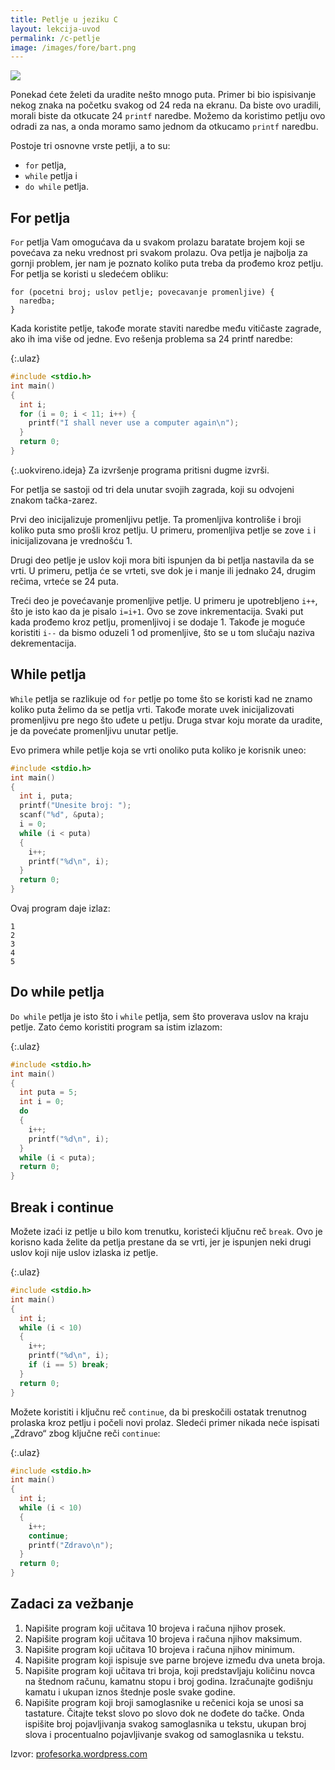 ```yaml
---
title: Petlje u jeziku C
layout: lekcija-uvod
permalink: /c-petlje
image: /images/fore/bart.png
---
```


![]({{page.image}})

Ponekad ćete želeti da uradite nešto mnogo puta. Primer bi bio ispisivanje nekog znaka na početku svakog od 24 reda na ekranu. Da biste ovo uradili, morali biste da otkucate 24 `printf` naredbe. Možemo da koristimo petlju ovo odradi za nas, a onda moramo samo jednom da otkucamo `printf` naredbu.

Postoje tri osnovne vrste petlji, a to su:
* `for` petlja,
* `while` petlja i
* `do while` petlja.

## For petlja

`For` petlja Vam omogućava da u svakom prolazu baratate brojem koji se povećava za neku vrednost pri svakom prolazu. Ova petlja je najbolja za gornji problem, jer nam je poznato koliko puta treba da prođemo kroz petlju. For petlja se koristi u sledećem obliku:

```
for (pocetni broj; uslov petlje; povecavanje promenljive) {
  naredba;  
}
```

Kada koristite petlje, takođe morate staviti naredbe među vitičaste zagrade, ako ih ima više od jedne. Evo rešenja problema sa 24 printf naredbe:

{:.ulaz}
```c
#include <stdio.h>
int main()
{
  int i;
  for (i = 0; i < 11; i++) {
    printf("I shall never use a computer again\n");
  }
  return 0;
}
```

{:.uokvireno.ideja}
Za izvršenje programa pritisni dugme izvrši.

For petlja se sastoji od tri dela unutar svojih zagrada, koji su odvojeni znakom tačka-zarez.

Prvi deo inicijalizuje promenljivu petlje. Ta promenljiva kontroliše i broji koliko puta smo prošli kroz petlju. U primeru, promenljiva petlje se zove `i` i inicijalizovana je vrednošću 1.

Drugi deo petlje je uslov koji mora biti ispunjen da bi petlja nastavila da se vrti. U primeru, petlja će se vrteti, sve dok je i manje ili jednako 24, drugim rečima, vrteće se 24 puta.

Treći deo je povećavanje promenljive petlje. U primeru je upotrebljeno `i++`, što je isto kao da je pisalo `i=i+1`. Ovo se zove inkrementacija. Svaki put kada prođemo kroz petlju, promenljivoj i se dodaje 1. Takođe je moguće koristiti `i--` da bismo oduzeli 1 od promenljive, što se u tom slučaju naziva dekrementacija.

## While petlja

`While` petlja se razlikuje od `for` petlje po tome što se koristi kad ne znamo koliko puta želimo da se petlja vrti. Takođe morate uvek inicijalizovati promenljivu pre nego što uđete u petlju. Druga stvar koju morate da uradite, je da povećate promenljivu unutar petlje.

Evo primera while petlje koja se vrti onoliko puta koliko je korisnik uneo:

```c
#include <stdio.h>
int main()
{
  int i, puta;
  printf("Unesite broj: ");
  scanf("%d", &puta);
  i = 0;
  while (i < puta)
  {
    i++;
    printf("%d\n", i);
  }
  return 0;
}
```

Ovaj program daje izlaz:
```
1
2
3
4
5
```

## Do while petlja

`Do while` petlja je isto što i `while` petlja, sem što proverava uslov na kraju petlje. Zato ćemo koristiti program sa istim izlazom:

{:.ulaz}
```c
#include <stdio.h>
int main()
{
  int puta = 5;
  int i = 0;
  do
  {
    i++;
    printf("%d\n", i);
  }
  while (i < puta);
  return 0;
}
```

## Break i continue

Možete izaći iz petlje u bilo kom trenutku, koristeći ključnu reč `break`. Ovo je korisno kada želite da petlja prestane da se vrti, jer je ispunjen neki drugi uslov koji nije uslov izlaska iz petlje.

{:.ulaz}
```c
#include <stdio.h>
int main()
{
  int i;
  while (i < 10)
  {
    i++;
    printf("%d\n", i);
    if (i == 5) break;
  }
  return 0;
}
```

Možete koristiti i ključnu reč `continue`, da bi preskočili ostatak trenutnog prolaska kroz petlju i počeli novi prolaz. Sledeći primer nikada neće ispisati „Zdravo“ zbog ključne reči `continue`:

{:.ulaz}
```c
#include <stdio.h>
int main()
{
  int i;
  while (i < 10)
  {
    i++;
    continue;
    printf("Zdravo\n");
  }
  return 0;
}
```

## Zadaci za vežbanje

1. Napišite program koji učitava 10 brojeva i računa njihov prosek.
2. Napišite program koji učitava 10 brojeva i računa njihov maksimum.
3. Napišite program koji učitava 10 brojeva i računa njihov minimum.
4. Napišite program koji ispisuje sve parne brojeve između dva uneta broja.
5. Napišite program koji učitava tri broja, koji predstavljaju količinu novca na štednom računu, kamatnu stopu i broj godina. Izračunajte godišnju kamatu i ukupan iznos štednje posle svake godine.
6. Napišite program koji broji samoglasnike u rečenici koja se unosi sa tastature. Čitajte tekst slovo po slovo dok ne dođete do tačke. Onda ispišite broj pojavljivanja svakog samoglasnika u tekstu, ukupan broj slova i procentualno pojavljivanje svakog od samoglasnika u tekstu.

Izvor: [profesorka.wordpress.com](https://profesorka.wordpress.com/)
